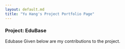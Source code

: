 ```yaml
---
layout: default.md
title: "Yu Hang's Project Portfolio Page"
---
```


### Project: EduBase

Edubase
Given below are my contributions to the project.
